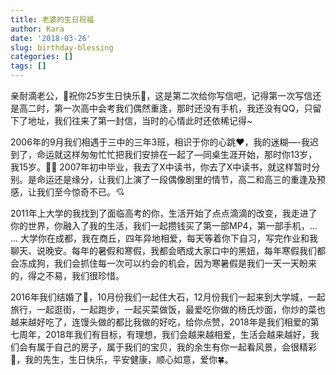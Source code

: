 ```yaml
---
title: 老婆的生日祝福
author: Kara
date: '2018-03-26'
slug: birthday-blessing
categories: []
tags: []
---
```


亲耐滴老公，:kiss:祝你25岁生日快乐:birthday:，这是第二次给你写信吧，记得第一次写信还是高二时，第一次高中会考我们偶然重逢，那时还没有手机，我还没有QQ，只留下了地址，我们往来了第一封信，当时的心情此时还依稀记得~


2006年的9月我们相遇于三中的三年3班，相识于你的心跳:heart:，我的迷糊—-我迟到了，命运就这样匆匆忙忙把我们安排在一起了—同桌生涯开始，那时你13岁，我15岁。:boy::girl:
2007年初中毕业，我去了X中读书，你去了X中读书，就这样暂时分别。是命运还是缘分，让我们上演了一段偶像剧里的情节，高二和高三的重逢及预感，让我们至今惊奇不已。:cupid:


2011年上大学的我找到了面临高考的你，生活开始了点点滴滴的改变，我走进了你的世界，你融入了我的生活，我们一起攒钱买了第一部MP4，第一部手机，... ... 大学你在成都，我在商丘，四年异地相爱，每天等着你下自习，写完作业和我聊天、说晚安。每年的暑假和寒假，我都会晒成大家口中的黑妞，每年寒假我们都会冻成狗，我们会抓住每一次可以约会的机会，因为寒暑假是我们一天一天盼来的，得之不易，我们很珍惜。


2016年我们结婚了:couple_with_heart:，10月份我们一起住大石，12月份我们一起来到大学城，一起旅行，一起逛街，一起跑步，一起买菜做饭，最爱吃你做的杨氏炒面，你炒的菜也越来越好吃了，连馒头做的都比我做的好吃，给你点赞，2018年是我们相爱的第七周年，2018年我们有目标，有理想，我们会越来越相爱，生活会越来越好，我们会有属于自己的房子，属于我们的宝贝，我的余生有你一起看风景，会很精彩:beers:，我的先生，生日快乐，平安健康，顺心如意，爱你:four_leaf_clover:。
